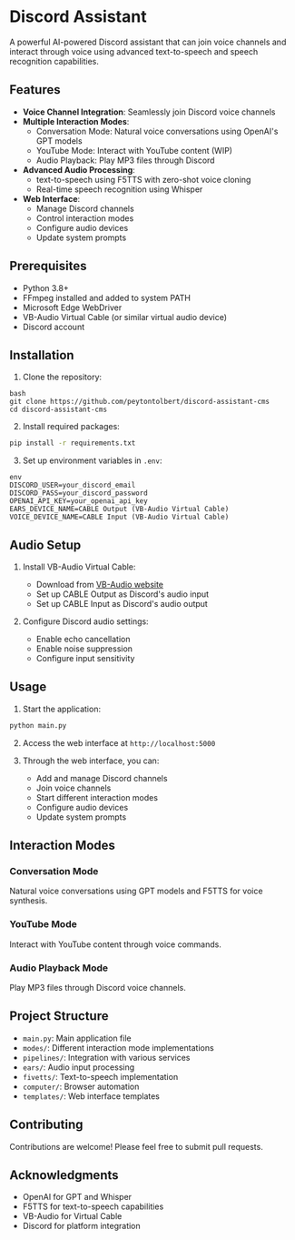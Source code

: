 # Discord Assistant

A powerful AI-powered Discord assistant that can join voice channels and interact through voice using advanced text-to-speech and speech recognition capabilities.

## Features

- **Voice Channel Integration**: Seamlessly join Discord voice channels
- **Multiple Interaction Modes**:
  - Conversation Mode: Natural voice conversations using OpenAI's GPT models
  - YouTube Mode: Interact with YouTube content (WIP)
  - Audio Playback: Play MP3 files through Discord
- **Advanced Audio Processing**:
  - text-to-speech using F5TTS with zero-shot voice cloning
  - Real-time speech recognition using Whisper
- **Web Interface**:
  - Manage Discord channels
  - Control interaction modes
  - Configure audio devices
  - Update system prompts

## Prerequisites

- Python 3.8+
- FFmpeg installed and added to system PATH
- Microsoft Edge WebDriver
- VB-Audio Virtual Cable (or similar virtual audio device)
- Discord account

## Installation

1. Clone the repository:
```
bash
git clone https://github.com/peytontolbert/discord-assistant-cms
cd discord-assistant-cms
```


2. Install required packages:
```bash
pip install -r requirements.txt
```


3. Set up environment variables in `.env`:
```
env
DISCORD_USER=your_discord_email
DISCORD_PASS=your_discord_password
OPENAI_API_KEY=your_openai_api_key
EARS_DEVICE_NAME=CABLE Output (VB-Audio Virtual Cable)
VOICE_DEVICE_NAME=CABLE Input (VB-Audio Virtual Cable)
```


## Audio Setup

1. Install VB-Audio Virtual Cable:
   - Download from [VB-Audio website](https://vb-audio.com/Cable/)
   - Set up CABLE Output as Discord's audio input
   - Set up CABLE Input as Discord's audio output

2. Configure Discord audio settings:
   - Enable echo cancellation
   - Enable noise suppression
   - Configure input sensitivity

## Usage

1. Start the application:
```bash
python main.py
```


2. Access the web interface at `http://localhost:5000`

3. Through the web interface, you can:
   - Add and manage Discord channels
   - Join voice channels
   - Start different interaction modes
   - Configure audio devices
   - Update system prompts

## Interaction Modes

### Conversation Mode
Natural voice conversations using GPT models and F5TTS for voice synthesis.

### YouTube Mode
Interact with YouTube content through voice commands.

### Audio Playback Mode
Play MP3 files through Discord voice channels.

## Project Structure

- `main.py`: Main application file
- `modes/`: Different interaction mode implementations
- `pipelines/`: Integration with various services
- `ears/`: Audio input processing
- `fivetts/`: Text-to-speech implementation
- `computer/`: Browser automation
- `templates/`: Web interface templates

## Contributing

Contributions are welcome! Please feel free to submit pull requests.

## Acknowledgments

- OpenAI for GPT and Whisper
- F5TTS for text-to-speech capabilities
- VB-Audio for Virtual Cable
- Discord for platform integration
